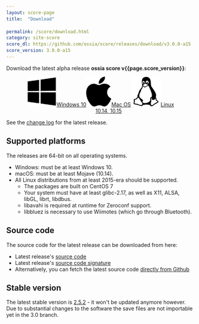 ```yaml
---
layout: score-page
title:  "Download"

permalink: /score/download.html
category: site-score
score_dl: https://github.com/ossia/score/releases/download/v3.0.0-a15
score_version: 3.0.0-a15
---
```


Download the latest alpha release __ossia score v{{page.score_version}}__:
<p style="display: flex; justify-content: center;align-content:space-evenly;" align="center">
<a href="{{page.score_dl}}/ossia.score-{{page.score_version}}-win64.exe" target="_blank" class="page-button download-page"><img src="../assets/windows_logo_2012-Black.svg" height="80px"/>Windows 10</a>
<a href="{{page.score_dl}}/ossia.score-{{page.score_version}}-macOS.zip"  target="_blank" class="page-button download-page" ><img src="../assets/apple_logo_black.svg" height="80px"/>Mac OS<br/>10.14, 10.15</a>
<a href="{{page.score_dl}}/ossia.score-{{page.score_version}}-linux-amd64.AppImage" target="_blank" class="page-button download-page"><img src="../assets/Linux_Platform.svg" height="80px"/>Linux</a>
</p>
See the <a href="https://github.com/OSSIA/score/releases/latest" target="_blank">change log</a> for the latest release.

## Supported platforms

The releases are 64-bit on all operating systems.

* Windows: must be at least Windows 10.
* macOS: must be at least Mojave (10.14).
* All Linux distributions from at least 2015-era should be supported. 
  * The packages are built on CentOS 7
  * Your system must have at least glibc-2.17, as well as X11, ALSA, libGL, librt, libdbus.
  * libavahi is required at runtime for Zeroconf support.
  * libbluez is necessary to use Wiimotes (which go through Bluetooth).

## Source code

The source code for the latest release can be downloaded from here: 
* Latest release's <a href="{{page.score_dl}}/ossia.score-{{page.score_version}}-src.tar.xz">source code</a>
* Latest release's <a href="{{page.score_dl}}/ossia.score-{{page.score_version}}-src.tar.xz.asc">source code signature</a>
* Alternatively, you can fetch the latest source code <a href="https://github.com/OSSIA/score">directly from Github</a>

## Stable version

The latest stable version is <a href="https://github.com/ossia/score/releases/tag/v2.5.2" target="_blank">2.5.2</a> - it won't be updated anymore however.
Due to substantial changes to the software the save files are not importable yet in the 3.0 branch.